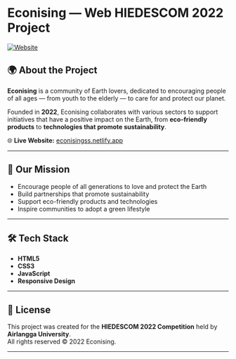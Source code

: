 # Econising — Web HIEDESCOM 2022 Project

[![Website](https://img.shields.io/badge/Visit-Live%20Site-brightgreen)](https://econisingss.netlify.app/)

## 🌍 About the Project
**Econising** is a community of Earth lovers, dedicated to encouraging people of all ages — from youth to the elderly — to care for and protect our planet.  

Founded in **2022**, Econising collaborates with various sectors to support initiatives that have a positive impact on the Earth, from **eco-friendly products** to **technologies that promote sustainability**.

🌐 **Live Website:** [econisingss.netlify.app](https://econisingss.netlify.app/)

---

## 🎯 Our Mission
- Encourage people of all generations to love and protect the Earth  
- Build partnerships that promote sustainability  
- Support eco-friendly products and technologies  
- Inspire communities to adopt a green lifestyle  

---

## 🛠️ Tech Stack
- **HTML5**  
- **CSS3**  
- **JavaScript**  
- **Responsive Design**

---

## 📄 License
This project was created for the **HIEDESCOM 2022 Competition** held by **Airlangga University**.  
All rights reserved © 2022 Econising.

---
